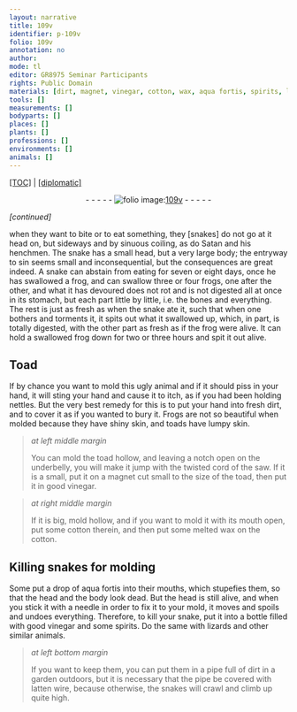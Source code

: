 ```yaml
---
layout: narrative
title: 109v
identifier: p-109v
folio: 109v
annotation: no
author:
mode: tl
editor: GR8975 Seminar Participants
rights: Public Domain
materials: [dirt, magnet, vinegar, cotton, wax, aqua fortis, spirits, latten wire]
tools: []
measurements: []
bodyparts: []
places: []
plants: []
professions: []
environments: []
animals: []
---
```


<p><a href="{{ site.baseurl }}/translation/" target="_blank">[TOC]</a> | <a href="{{ site.baseurl }}/texts/p-109v_tc/">[diplomatic]</a></p><div class="folio" align="center">- - - - - <a href="http://gallica.bnf.fr/ark:/12148/btv1b10500001g/f224.image" target="_blank"><img src="https://cu-mkp.github.io/2017-workshop-edition/assets/photo-icon.png" alt="folio image: " style="display:inline-block; margin-bottom:-3px;"/>109v</a> - - - - - </div>  
 
*[continued]*
  
when they want to bite or to eat something, they [snakes] do not go at it head on, but sideways and by sinuous coiling, as do Satan and his henchmen. The snake has a small head, but a very large body; the entryway to sin seems small and inconsequential, but the consequences are great indeed. A snake can abstain from eating for seven or eight days, once he has swallowed a frog, and can swallow three or four frogs, one after the other, and what it has devoured does not rot and is not digested all at once in its stomach, but each part little by little, i.e. the bones and everything. The rest is just as fresh as when the snake ate it, such that when one bothers and torments it, it spits out what it swallowed up, which, in part, is totally digested, with the other part as fresh as if the frog were alive. It can hold a swallowed frog down for two or three hours and spit it out alive.
 
 
  

## Toad

 
If by chance you want to mold this ugly animal and if it should piss in your hand, it will sting your hand and cause it to itch, as if you had been holding nettles. But the very best remedy for this is to put your hand into fresh <span class="m">dirt</span>, and to cover it as if you wanted to bury it. Frogs are not so beautiful when molded because they have shiny skin, and toads have lumpy skin.
 
> *at left middle margin*
> 
> 
>   You can mold the toad hollow, and leaving a notch open on the underbelly, you will make it jump with the twisted cord of the saw. If it is a small, put it on a <span class="m">magnet</span> cut small to the size of the toad, then put it in good <span class="m">vinegar</span>.
 
> *at right middle margin*
> 
> 
>   If it is big, mold hollow, and if you want to mold it with its mouth open, put some <span class="m">cotton</span> therein, and then put some melted <span class="m">wax</span> on the <span class="m">cotton</span>.
 
 
  

## Killing snakes for molding

 
Some put a drop of <span class="m">aqua fortis</span> into their mouths, which stupefies them, so that the head and the body look dead. But the head is still alive, and when you stick it with a needle in order to fix it to your mold, it moves and spoils and undoes everything. Therefore, to kill your snake, put it into a bottle filled with good <span class="m">vinegar</span> and some <span class="m">spirits</span>. Do the same with lizards and other similar animals.
 
> *at left bottom margin*
> 
> 
>   If you want to keep them, you can put them in a pipe full of <span class="m">dirt</span> in a garden outdoors, but it is necessary that the pipe be covered with <span class="m">latten wire</span>, because otherwise, the snakes will crawl and climb up quite high.
 
